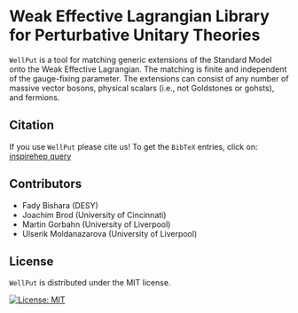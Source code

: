 **W**eak **E**ffective **L**agrangian **L**ibrary for **P**erturbative **U**nitary **T**heories
=====

`WellPut` is a tool for matching generic extensions of the Standard Model onto the Weak Effective Lagrangian. The matching is finite and independent of the gauge-fixing parameter. The extensions can consist of any number of massive vector bosons, physical scalars (i.e., not Goldstones or gohsts), and fermions.


## Citation
If you use `WellPut` please cite us! To get the `BibTeX` entries, click on: [inspirehep query](https://inspirehep.net/search?p=arxiv:2104.XXXXX&of=hx) 



## Contributors

   * Fady Bishara (DESY)
   * Joachim Brod (University of Cincinnati)
   * Martin Gorbahn (University of Liverpool)
   * Ulserik Moldanazarova (University of Liverpool)

## License
`WellPut` is distributed under the MIT license.


[![License: MIT](https://img.shields.io/badge/License-MIT-yellow.svg)](https://opensource.org/licenses/MIT)
